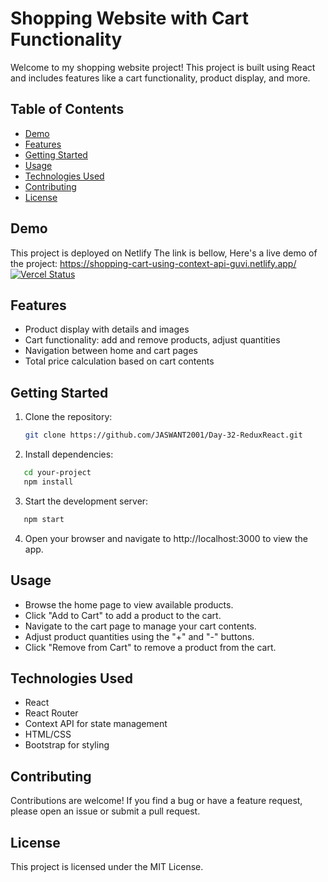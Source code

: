 # Shopping Website with Cart Functionality

Welcome to my shopping website project! This project is built using React and includes features like a cart functionality, product display, and more.

## Table of Contents

- [Demo](#demo)
- [Features](#features)
- [Getting Started](#getting-started)
- [Usage](#usage)
- [Technologies Used](#technologies-used)
- [Contributing](#contributing)
- [License](#license)

## Demo

This project is deployed on Netlify The link is bellow,
Here's a live demo of the project: https://shopping-cart-using-context-api-guvi.netlify.app/ [![Vercel Status](https://api.netlify.com/api/v1/badges/722c8d25-06e5-4e64-868b-70e3b7254d4f/deploy-status)]()

## Features

- Product display with details and images
- Cart functionality: add and remove products, adjust quantities
- Navigation between home and cart pages
- Total price calculation based on cart contents

## Getting Started

1. Clone the repository:

   ```bash
   git clone https://github.com/JASWANT2001/Day-32-ReduxReact.git

   ```

2. Install dependencies:

```bash
   cd your-project
   npm install
```

3. Start the development server:

```bash
   npm start
```

4. Open your browser and navigate to http://localhost:3000 to view the app.

## Usage

- Browse the home page to view available products.
- Click "Add to Cart" to add a product to the cart.
- Navigate to the cart page to manage your cart contents.
- Adjust product quantities using the "+" and "-" buttons.
- Click "Remove from Cart" to remove a product from the cart.

## Technologies Used

- React
- React Router
- Context API for state management
- HTML/CSS
- Bootstrap for styling

## Contributing

Contributions are welcome! If you find a bug or have a feature request, please open an issue or submit a pull request.

## License

This project is licensed under the MIT License.
